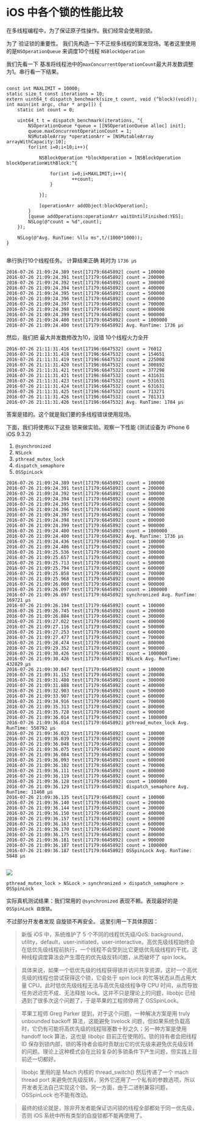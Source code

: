 # iOS 中各个锁的性能比较

在多线程编程中，为了保证原子性操作。我们经常会使用到锁。

为了 验证锁的重要性。 我们先构造一下不正规多线程的案发现场，笔者这里使用的是`NSOperationQueue` 来调度10个线程 `NSBlockOperation`

我们先看一下 基准将线程池中的`maxConcurrentOperationCount`最大并发数调整为1。串行看一下结果。

```

const int MAXLIMIT = 10000;
static size_t const iterations = 10;
extern uint64_t dispatch_benchmark(size_t count, void (^block)(void));
int main(int argc, char * argv[]) {
    static int count = 0;
    
    uint64_t t = dispatch_benchmark(iterations, ^{
        NSOperationQueue *queue = [[NSOperationQueue alloc] init];
        queue.maxConcurrentOperationCount = 1;
        NSMutableArray *operationArr = [NSMutableArray arrayWithCapacity:10];
        for(int i=0;i<10;i++){
            
            NSBlockOperation *blockOperation = [NSBlockOperation blockOperationWithBlock:^{
                
                for(int i=0;i<MAXLIMIT;i++){
                        ++count;
                }
                
            }];
            
            [operationArr addObject:blockOperation];
        }
        [queue addOperations:operationArr waitUntilFinished:YES];
        NSLog(@"count = %d",count);
    });
    
    NSLog(@"Avg. RunTime: %llu ms",t/(1000*1000));
}


```
串行执行10个线程任务。 计算结果正确 耗时为 `1736 μs`

```
2016-07-26 21:09:24.389 test[17179:6645892] count = 100000
2016-07-26 21:09:24.391 test[17179:6645892] count = 200000
2016-07-26 21:09:24.392 test[17179:6645892] count = 300000
2016-07-26 21:09:24.394 test[17179:6645892] count = 400000
2016-07-26 21:09:24.395 test[17179:6645892] count = 500000
2016-07-26 21:09:24.396 test[17179:6645892] count = 600000
2016-07-26 21:09:24.397 test[17179:6645892] count = 700000
2016-07-26 21:09:24.398 test[17179:6645892] count = 800000
2016-07-26 21:09:24.399 test[17179:6645892] count = 900000
2016-07-26 21:09:24.400 test[17179:6645892] count = 1000000
2016-07-26 21:09:24.400 test[17179:6645892] Avg. RunTime: 1736 μs
```


然后，我们把 最大并发数修改为10，没错 10个线程火力全开

```
2016-07-26 21:11:31.416 test[17196:6647532] count = 76012
2016-07-26 21:11:31.418 test[17196:6647532] count = 154651
2016-07-26 21:11:31.419 test[17196:6647532] count = 225008
2016-07-26 21:11:31.420 test[17196:6647532] count = 300892
2016-07-26 21:11:31.421 test[17196:6647532] count = 377298
2016-07-26 21:11:31.421 test[17196:6647532] count = 431631
2016-07-26 21:11:31.423 test[17196:6647532] count = 531631
2016-07-26 21:11:31.424 test[17196:6647532] count = 631631
2016-07-26 21:11:31.425 test[17196:6647532] count = 713271
2016-07-26 21:11:31.426 test[17196:6647532] count = 781313
2016-07-26 21:11:31.426 test[17196:6647532] Avg. RunTime: 1784 μs
```

答案是错的。这个就是我们要的多线程错误使用现场。

下面，我们将使用以下这些 锁来做实验。观察一下性能 (测试设备为 iPhone 6 iOS 9.3.2)

 1. `@synchronized`
 2. `NSLock`
 3. `pthread_mutex_lock`
 4. `dispatch_semaphore`
 5. `OSSpinLock`

 
 
 
 ```
2016-07-26 21:09:24.389 test[17179:6645892] count = 100000
2016-07-26 21:09:24.391 test[17179:6645892] count = 200000
2016-07-26 21:09:24.392 test[17179:6645892] count = 300000
2016-07-26 21:09:24.394 test[17179:6645892] count = 400000
2016-07-26 21:09:24.395 test[17179:6645892] count = 500000
2016-07-26 21:09:24.396 test[17179:6645892] count = 600000
2016-07-26 21:09:24.397 test[17179:6645892] count = 700000
2016-07-26 21:09:24.398 test[17179:6645892] count = 800000
2016-07-26 21:09:24.399 test[17179:6645892] count = 900000
2016-07-26 21:09:24.400 test[17179:6645892] count = 1000000
2016-07-26 21:09:24.400 test[17179:6645892] Avg. RunTime: 1736 μs
2016-07-26 21:09:24.436 test[17179:6645892] count = 100000
2016-07-26 21:09:24.486 test[17179:6645892] count = 200000
2016-07-26 21:09:25.536 test[17179:6645892] count = 300000
2016-07-26 21:09:25.657 test[17179:6645892] count = 400000
2016-07-26 21:09:25.713 test[17179:6645892] count = 500000
2016-07-26 21:09:25.794 test[17179:6645892] count = 600000
2016-07-26 21:09:25.858 test[17179:6645892] count = 700000
2016-07-26 21:09:25.968 test[17179:6645892] count = 800000
2016-07-26 21:09:26.000 test[17179:6645892] count = 900000
2016-07-26 21:09:26.097 test[17179:6645892] count = 1000000
2016-07-26 21:09:26.097 test[17179:6645892] synchronized Avg. RunTime: 169721 μs
2016-07-26 21:09:26.194 test[17179:6645892] count = 100000
2016-07-26 21:09:26.745 test[17179:6645892] count = 200000
2016-07-26 21:09:26.884 test[17179:6645892] count = 300000
2016-07-26 21:09:27.022 test[17179:6645892] count = 400000
2016-07-26 21:09:27.116 test[17179:6645892] count = 500000
2016-07-26 21:09:27.253 test[17179:6645892] count = 600000
2016-07-26 21:09:27.477 test[17179:6645892] count = 700000
2016-07-26 21:09:28.474 test[17179:6645892] count = 800000
2016-07-26 21:09:29.352 test[17179:6645892] count = 900000
2016-07-26 21:09:30.426 test[17179:6645892] count = 1000000
2016-07-26 21:09:30.426 test[17179:6645892] NSLock Avg. RunTime: 432829 μs
2016-07-26 21:09:30.847 test[17179:6645892] count = 100000
2016-07-26 21:09:31.152 test[17179:6645892] count = 200000
2016-07-26 21:09:31.480 test[17179:6645892] count = 300000
2016-07-26 21:09:31.888 test[17179:6645892] count = 400000
2016-07-26 21:09:32.903 test[17179:6645892] count = 500000
2016-07-26 21:09:33.907 test[17179:6645892] count = 600000
2016-07-26 21:09:34.916 test[17179:6645892] count = 700000
2016-07-26 21:09:35.313 test[17179:6645892] count = 800000
2016-07-26 21:09:35.728 test[17179:6645892] count = 900000
2016-07-26 21:09:36.014 test[17179:6645892] count = 1000000
2016-07-26 21:09:36.014 test[17179:6645892] pthread_mutex_lock Avg. RunTime: 558792 μs
2016-07-26 21:09:36.023 test[17179:6645892] count = 100000
2016-07-26 21:09:36.039 test[17179:6645892] count = 200000
2016-07-26 21:09:36.048 test[17179:6645892] count = 300000
2016-07-26 21:09:36.075 test[17179:6645892] count = 400000
2016-07-26 21:09:36.084 test[17179:6645892] count = 500000
2016-07-26 21:09:36.093 test[17179:6645892] count = 600000
2016-07-26 21:09:36.102 test[17179:6645892] count = 700000
2016-07-26 21:09:36.111 test[17179:6645892] count = 800000
2016-07-26 21:09:36.119 test[17179:6645892] count = 900000
2016-07-26 21:09:36.128 test[17179:6645892] count = 1000000
2016-07-26 21:09:36.129 test[17179:6645892] dispatch_semaphore Avg. RunTime: 11468 μs
2016-07-26 21:09:36.135 test[17179:6645892] count = 100000
2016-07-26 21:09:36.140 test[17179:6645892] count = 200000
2016-07-26 21:09:36.144 test[17179:6645892] count = 300000
2016-07-26 21:09:36.150 test[17179:6645892] count = 400000
2016-07-26 21:09:36.157 test[17179:6645892] count = 500000
2016-07-26 21:09:36.163 test[17179:6645892] count = 600000
2016-07-26 21:09:36.170 test[17179:6645892] count = 700000
2016-07-26 21:09:36.175 test[17179:6645892] count = 800000
2016-07-26 21:09:36.181 test[17179:6645892] count = 900000
2016-07-26 21:09:36.187 test[17179:6645892] count = 1000000
2016-07-26 21:09:36.187 test[17179:6645892] OSSpinLock Avg. RunTime: 5848 μs


 ```
 
 
 
 
 ![](https://raw.githubusercontent.com/778477/iOS-Lock-BenchMarking/master/benchmark.png)

`pthread_mutex_lock > NSLock > synchronized > dispatch_semaphore > OSSpinLock`

实际真机测试结果：我们常用的 `@synchronized` 表现不赖。表现最好的是 `OSSpinLock 自旋锁`。 

不过部分开发者发现 自旋锁不再安全。 这里引用一下具体原因：


> 新版 iOS 中，系统维护了 5 个不同的线程优先级/QoS: background，utility，default，user-initiated，user-interactive。高优先级线程始终会在低优先级线程前执行，一个线程不会受到比它更低优先级线程的干扰。这种线程调度算法会产生潜在的优先级反转问题，从而破坏了 spin lock。

> 具体来说，如果一个低优先级的线程获得锁并访问共享资源，这时一个高优先级的线程也尝试获得这个锁，它会处于 spin lock 的忙等状态从而占用大量 CPU。此时低优先级线程无法与高优先级线程争夺 CPU 时间，从而导致任务迟迟完不成、无法释放 lock。这并不只是理论上的问题，libobjc 已经遇到了很多次这个问题了，于是苹果的工程师停用了 OSSpinLock。

> 苹果工程师 Greg Parker 提到，对于这个问题，一种解决方案是用 truly unbounded backoff 算法，这能避免 livelock 问题，但如果系统负载高时，它仍有可能将高优先级的线程阻塞数十秒之久；另一种方案是使用 handoff lock 算法，这也是 libobjc 目前正在使用的。锁的持有者会把线程 ID 保存到锁内部，锁的等待者会临时贡献出它的优先级来避免优先级反转的问题。理论上这种模式会在比较复杂的多锁条件下产生问题，但实践上目前还一切都好。

> libobjc 里用的是 Mach 内核的 thread_switch() 然后传递了一个 mach thread port 来避免优先级反转，另外它还用了一个私有的参数选项，所以开发者无法自己实现这个锁。另一方面，由于二进制兼容问题，OSSpinLock 也不能有改动。

> 最终的结论就是，除非开发者能保证访问锁的线程全部都处于同一优先级，否则 iOS 系统中所有类型的自旋锁都不能再使用了。



